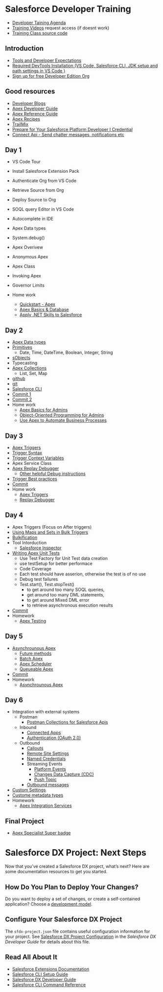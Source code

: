 # Salesforce Developer Training
- [Developer Taining Agenda](https://github.com/srgorla/DevTraining/blob/master/DevTrainingAgenda.txt)
- [Training Videos](https://onedrive.live.com/?authkey=%21AMLuYPs5TIoDagQ&id=D44A140F275D720D%213624&cid=D44A140F275D720D)
request access (if doesnt work)
- [Training Class source code](https://github.com/srgorla/DevTraining)


## Introduction
- [Tools and Developer Expectations](https://github.com/srgorla/DevTraining/blob/master/Developer%20Training%20Team.xlsx)
- [Required DevTools Installation (VS Code, Salesforce CLI, JDK setup and path settings in VS Code )](https://developer.salesforce.com/tools/vscode/en/getting-started/install)
- [Sign up for free Developer Edition Org](https://developer.salesforce.com/signup)



## Good resources 
- [Developer Blogs](https://developer.salesforce.com/blogs)
- [Apex Developer Guide](https://developer.salesforce.com/docs/atlas.en-us.apexcode.meta/apexcode/apex_dev_guide.htm)
- [Apex Reference Guide](https://developer.salesforce.com/docs/atlas.en-us.apexref.meta/apexref/apex_ref_guide.htm)
- [Apex Recipes](https://github.com/trailheadapps/apex-recipes)
- [TrailMix](https://trailhead.salesforce.com/en/users/bgong0630/trailmixes/dex-450-trailhead-home-work)
- [Prepare for Your Salesforce Platform Developer I Credential](https://trailhead.salesforce.com/en/users/strailhead/trailmixes/prepare-for-your-salesforce-platform-developer-i-credential)
- [Connect Api - Send chatter messages, notifications etc](https://developer.salesforce.com/docs/atlas.en-us.apexcode.meta/apexcode/connectAPI_overview.htm)


## Day 1
- VS Code Tour 
- Install Salesforce Extension Pack
- Authenticate Org from VS Code
- Retrieve Source from Org
- Deploy Source to Org
- SOQL query Editor in VS Code
- Autocomplete in IDE
- Apex Data types
- System.debug()
- Apex Overivew
- Anonymous Apex
- Apex Class
- Invoking Apex
- Governor Limits

- Home work
    - [Quickstart - Apex](https://trailhead.salesforce.com/en/content/learn/projects/quickstart-apex)
    - [Apex Basics & Database](https://trailhead.salesforce.com/en/content/learn/modules/apex_database?trail_id=force_com_dev_beginner)
    - [Apply .NET Skills to Salesforce](https://trailhead.salesforce.com/en/content/learn/trails/microsoft_dotnet)

## Day 2 
- [Apex Data types](https://developer.salesforce.com/docs/atlas.en-us.apexcode.meta/apexcode/langCon_apex_datatypes_variables_intro.htm)
- [Primitives](https://developer.salesforce.com/docs/atlas.en-us.apexcode.meta/apexcode/langCon_apex_primitives.htm)
    - Date, Time, DateTime, Boolean, Integer, String
- [sObjects](https://developer.salesforce.com/docs/atlas.en-us.apexcode.meta/apexcode/langCon_apex_SObjects.htm)
- Typecasting
- [Apex Collections](https://developer.salesforce.com/docs/atlas.en-us.238.0.apexcode.meta/apexcode/langCon_apex_collections.htm)
    - List, Set, Map
- [github](https://github.com)
- [git](https://git-scm.com)
- [Salesforce CLI](https://developer.salesforce.com/docs/atlas.en-us.sfdx_cli_reference.meta/sfdx_cli_reference/cli_reference.htm)
- [Commit 1](https://github.com/srgorla/DevTraining/commit/02fbebbd2b02722779d5ab2f33dac9083c9c79ee)
- [Commit 2](https://github.com/srgorla/DevTraining/commit/fdc9345615e44ead7ad4719a29603dd39f764bd3)
- Home work
    - [Apex Basics for Admins](https://trailhead.salesforce.com/en/content/learn/modules/apex-basics-for-admins?trail_id=build-apex-coding-skills)
    - [Object-Oriented Programming for Admins](https://trailhead.salesforce.com/en/content/learn/modules/object-oriented-programming-for-admins?trail_id=build-apex-coding-skills)
    - [Use Apex to Automate Business Processes](https://trailhead.salesforce.com/en/content/learn/projects/use-apex-to-automate-business-processes?trail_id=build-apex-coding-skills)


## Day 3 
- [Apex Triggers](https://developer.salesforce.com/docs/atlas.en-us.238.0.apexcode.meta/apexcode/apex_triggers.htm)
- [Trigger Syntax](https://developer.salesforce.com/docs/atlas.en-us.238.0.apexcode.meta/apexcode/apex_triggers_syntax.htm)
- [Trigger Context Variables](https://developer.salesforce.com/docs/atlas.en-us.238.0.apexcode.meta/apexcode/apex_triggers_context_variables.htm)
- Apex Service Class 
- [Apex Replay Debugger](https://developer.salesforce.com/tools/vscode/en/apex/replay-debugger)
    - [Other helpful Debug instructions](https://github.com/srgorla/DevTraining/blob/master/ApexDebug.md)
- [Trigger Best practices](https://developer.salesforce.com/docs/atlas.en-us.238.0.apexcode.meta/apexcode/apex_triggers_bestpract.htm)
- [Commit](https://github.com/srgorla/DevTraining/commit/c3be1a86f27ef08d75f40ea9f6829a1d9667c7b3)
- Home work
    - [Apex Triggers](https://trailhead.salesforce.com/en/content/learn/modules/apex_triggers)
    - [Replay Debugger](https://trailhead.salesforce.com/en/content/learn/projects/find-and-fix-bugs-with-apex-replay-debugger)
## Day 4 
- Apex Triggers (Focus on After triggers)
- [Using Maps and Sets in Bulk Triggers](https://developer.salesforce.com/docs/atlas.en-us.224.0.apexcode.meta/apexcode/apex_triggers_bulk_idioms.htm)
- [Bulkification](https://developer.salesforce.com/docs/atlas.en-us.224.0.apexcode.meta/apexcode/apex_triggers_bestpract.htm)
- Tool Intorduction
    - [Salesforce Inspector](https://chrome.google.com/webstore/detail/salesforce-inspector/aodjmnfhjibkcdimpodiifdjnnncaafh?hl=en)
- [Writing Apex Unit Tests](https://developer.salesforce.com/docs/atlas.en-us.apexcode.meta/apexcode/apex_testing.htm)
    - Use Test Factory for Unit Test data creation
    - use testSetup for better performace
    - Code Coverage
    - Each test should have asserion, otherwise the test is of no use 
    - Debug test failures
    - Test.start(), Test.stopTest() 
        - to get around too many SOQL queries, 
        - get around too many DML statements,
        - to get around Mixed DML error
        - to retrieve asynchronous execution results
- [Commit](https://github.com/srgorla/DevTraining/commit/c64e12a0e6b468c5f9ae2707ea648b860d853bba)
- Homework
    - [Apex Testing](https://trailhead.salesforce.com/en/content/learn/modules/apex_testing)
## Day 5 
- [Asynchrounous Apex](https://developer.salesforce.com/docs/atlas.en-us.224.0.apexcode.meta/apexcode/apex_async_overview.htm)
    - [Future methods](https://developer.salesforce.com/docs/atlas.en-us.apexcode.meta/apexcode/apex_invoking_future_methods.htm)
    - [Batch Apex](https://developer.salesforce.com/docs/atlas.en-us.apexcode.meta/apexcode/apex_batch.htm)
    - [Apex Scheduler](https://developer.salesforce.com/docs/atlas.en-us.apexcode.meta/apexcode/apex_scheduler.htm)
    - [Queueable Apex](https://developer.salesforce.com/docs/atlas.en-us.apexcode.meta/apexcode/apex_queueing_jobs.htm)
- [Commit](https://github.com/srgorla/DevTraining/commit/03fbb0527063774993d5cdf04eabcaa5121714cc)
- Homework
    - [Asynchrounous Apex](https://trailhead.salesforce.com/en/content/learn/modules/asynchronous_apex)
## Day 6 
- Integration with external systems
  - Postman
    - [Postman Collections for Salesforce Apis](https://www.postman.com/salesforce-developers/workspace/salesforce-developers/collection/12721794-67cb9baa-e0da-4986-957e-88d8734647e2?ctx=documentation)
  - Inbound
    - [Connected Apps](https://developer.salesforce.com/docs/atlas.en-us.securityImplGuide.meta/securityImplGuide/connected_apps.htm)
    - [Authentication (OAuth 2.0)](https://help.salesforce.com/s/articleView?id=sf.remoteaccess_oauth_flows.htm&type=5)
  - Outbound
    - [Callouts](https://developer.salesforce.com/docs/atlas.en-us.apexcode.meta/apexcode/apex_callouts.htm)
    - [Remote Site Settings](https://developer.salesforce.com/docs/atlas.en-us.apexcode.meta/apexcode/apex_callouts_remote_site_settings.htm)
    - [Named Credentials](https://developer.salesforce.com/docs/atlas.en-us.apexcode.meta/apexcode/apex_callouts_named_credentials.htm)
    - Streaming Events 
        - [Platform Events](https://developer.salesforce.com/docs/atlas.en-us.platform_events.meta/platform_events/platform_events_intro.htm)
        - [Changes Data Capture (CDC)](https://developer.salesforce.com/docs/atlas.en-us.change_data_capture.meta/change_data_capture/cdc_intro.htm)
        - [Push Topic](https://developer.salesforce.com/docs/atlas.en-us.api_streaming.meta/api_streaming/working_with_pushtopics.htm)
    - [Outbound messages](https://developer.salesforce.com/docs/atlas.en-us.api.meta/api/sforce_api_om_outboundmessaging_understanding.htm) 
- [Custom Settings](https://developer.salesforce.com/docs/atlas.en-us.apexcode.meta/apexcode/apex_customsettings.htm)
- [Custome metadata types](https://help.salesforce.com/s/articleView?id=sf.custommetadatatypes_overview.htm&type=5)
- Homework
    - [Apex Integration Services](https://trailhead.salesforce.com/en/content/learn/modules/apex_integration_services)
 


## Final Project 
- [Apex Specialist Super badge](https://trailhead.salesforce.com/en/content/learn/superbadges/superbadge_apex)




# Salesforce DX Project: Next Steps

Now that you’ve created a Salesforce DX project, what’s next? Here are some documentation resources to get you started.

## How Do You Plan to Deploy Your Changes?

Do you want to deploy a set of changes, or create a self-contained application? Choose a [development model](https://developer.salesforce.com/tools/vscode/en/user-guide/development-models).

## Configure Your Salesforce DX Project

The `sfdx-project.json` file contains useful configuration information for your project. See [Salesforce DX Project Configuration](https://developer.salesforce.com/docs/atlas.en-us.sfdx_dev.meta/sfdx_dev/sfdx_dev_ws_config.htm) in the _Salesforce DX Developer Guide_ for details about this file.

## Read All About It

- [Salesforce Extensions Documentation](https://developer.salesforce.com/tools/vscode/)
- [Salesforce CLI Setup Guide](https://developer.salesforce.com/docs/atlas.en-us.sfdx_setup.meta/sfdx_setup/sfdx_setup_intro.htm)
- [Salesforce DX Developer Guide](https://developer.salesforce.com/docs/atlas.en-us.sfdx_dev.meta/sfdx_dev/sfdx_dev_intro.htm)
- [Salesforce CLI Command Reference](https://developer.salesforce.com/docs/atlas.en-us.sfdx_cli_reference.meta/sfdx_cli_reference/cli_reference.htm)

